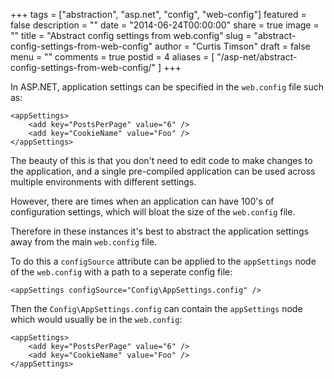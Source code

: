 +++
tags = ["abstraction", "asp.net", "config", "web-config"]
featured = false
description = ""
date = "2014-06-24T00:00:00"
share = true
image = ""
title = "Abstract config settings from web.config"
slug = "abstract-config-settings-from-web-config"
author = "Curtis Timson"
draft = false
menu = ""
comments = true
postid = 4
aliases = [
    "/asp-net/abstract-config-settings-from-web-config/"
]
+++

In ASP.NET, application settings can be specified in the `web.config` file such as:

    <appSettings>
        <add key="PostsPerPage" value="6" />
        <add key="CookieName" value="Foo" />
    </appSettings>

The beauty of this is that you don't need to edit code to make changes to the application, and a single pre-compiled application can be used across multiple environments with different settings.

However, there are times when an application can have 100's of configuration settings, which will bloat the size of the `web.config` file.

Therefore in these instances it's best to abstract the application settings away from the main `web.config` file.

To do this a `configSource` attribute can be applied to the `appSettings` node of the `web.config` with a path to a seperate config file:

    <appSettings configSource="Config\AppSettings.config" />

Then the `Config\AppSettings.config` can contain the `appSettings` node which would usually be in the `web.config`:

    <appSettings>
        <add key="PostsPerPage" value="6" />
        <add key="CookieName" value="Foo" />
    </appSettings>
